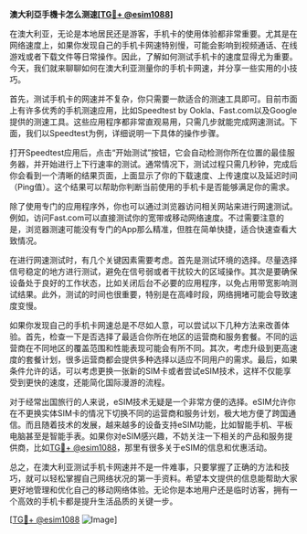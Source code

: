 **澳大利亞手機卡怎么测速[[TG💪+ @esim1088](https://t.me/s/esim1088)]**

在澳大利亚，无论是本地居民还是游客，手机卡的使用体验都非常重要。尤其是在网络速度上，如果你发现自己的手机卡网速特别慢，可能会影响到视频通话、在线游戏或者下载文件等日常操作。因此，了解如何测试手机卡的速度显得尤为重要。今天，我们就来聊聊如何在澳大利亚测量你的手机卡网速，并分享一些实用的小技巧。

首先，测试手机卡的网速并不复杂，你只需要一款适合的测速工具即可。目前市面上有许多优秀的手机测速应用，比如Speedtest by Ookla、Fast.com以及Google提供的测速工具。这些应用程序都非常直观易用，只需几步就能完成网速测试。下面，我们以Speedtest为例，详细说明一下具体的操作步骤。

打开Speedtest应用后，点击“开始测试”按钮，它会自动检测你所在位置的最佳服务器，并开始进行上下行速率的测试。通常情况下，测试过程只需几秒钟，完成后你会看到一个清晰的结果页面，上面显示了你的下载速度、上传速度以及延迟时间（Ping值）。这个结果可以帮助你判断当前使用的手机卡是否能够满足你的需求。

除了使用专门的应用程序外，你也可以通过浏览器访问相关网站来进行网速测试。例如，访问Fast.com可以直接测试你的宽带或移动网络速度。不过需要注意的是，浏览器测速可能没有专门的App那么精准，但胜在简单快捷，适合快速查看大致情况。

在进行网速测试时，有几个关键因素需要考虑。首先是测试环境的选择。尽量选择信号稳定的地方进行测试，避免在信号弱或者干扰较大的区域操作。其次是要确保设备处于良好的工作状态，比如关闭后台不必要的应用程序，以免占用带宽影响测试结果。此外，测试的时间也很重要，特别是在高峰时段，网络拥堵可能会导致速度变慢。

如果你发现自己的手机卡网速总是不尽如人意，可以尝试以下几种方法来改善体验。首先，检查一下是否选择了最适合你所在地区的运营商和服务套餐。不同的运营商在不同地区的覆盖范围和性能表现可能会有所不同。其次，考虑升级到更高速度的套餐计划，很多运营商都会提供多种选择以适应不同用户的需求。最后，如果条件允许的话，可以考虑更换一张新的SIM卡或者尝试eSIM技术，这样不仅能享受到更快的速度，还能简化国际漫游的流程。

对于经常出国旅行的人来说，eSIM技术无疑是一个非常方便的选择。eSIM允许你在不更换实体SIM卡的情况下切换不同的运营商和服务计划，极大地方便了跨国通信。而且随着技术的发展，越来越多的设备支持eSIM功能，比如智能手机、平板电脑甚至是智能手表。如果你对eSIM感兴趣，不妨关注一下相关的产品和服务提供商，比如[TG💪+ @esim1088](https://t.me/s/esim1088)，那里有很多关于eSIM的信息和优惠活动。

总之，在澳大利亚测试手机卡网速并不是一件难事，只要掌握了正确的方法和技巧，就可以轻松掌握自己网络状况的第一手资料。希望本文提供的信息能帮助大家更好地管理和优化自己的移动网络体验。无论你是本地用户还是临时访客，拥有一个高效的手机卡都是提升生活品质的关键一步。

[[TG💪+ @esim1088](https://t.me/s/esim1088) ![Image](https://i.postimg.cc/4NQfJmqS/Snipaste-2025-05-13-00-14-12.png)]